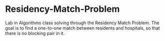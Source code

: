 # Residency-Match-Problem
Lab in Algorithms class solving through the Residency Match Problem. The goal is to find a one-to-one match between residents and hospitals, so that there is no blocking pair in it.
